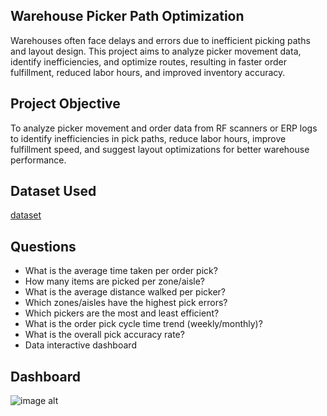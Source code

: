 ## Warehouse Picker Path Optimization 
Warehouses often face delays and errors due to inefficient picking paths and layout design. This project aims to analyze picker movement data, identify inefficiencies, and optimize routes, resulting in faster order fulfillment, reduced labor hours, and improved inventory accuracy.
## Project Objective
To analyze picker movement and order data from RF scanners or ERP logs to identify inefficiencies in pick paths, reduce labor hours, improve fulfillment speed, and suggest layout optimizations for better warehouse performance.
## Dataset Used
<a href="https://github.com/lbrownjr75-glitch/Warehouse-Pick-Path/blob/main/Warehouse_PickPath_Optimization_Sample.xlsx">dataset<a/>
## Questions 
-	What is the average time taken per order pick?
-	How many items are picked per zone/aisle?
-	What is the average distance walked per picker?
-	Which zones/aisles have the highest pick errors?
-	Which pickers are the most and least efficient?
-	What is the order pick cycle time trend (weekly/monthly)?
-	What is the overall pick accuracy rate?
-	Data interactive dashboard
## Dashboard
![image alt]([image_url](https://github.com/lbrownjr75-glitch/Warehouse-Pick-Path/blob/main/Screenshot%202025-08-06%20163705.png))
